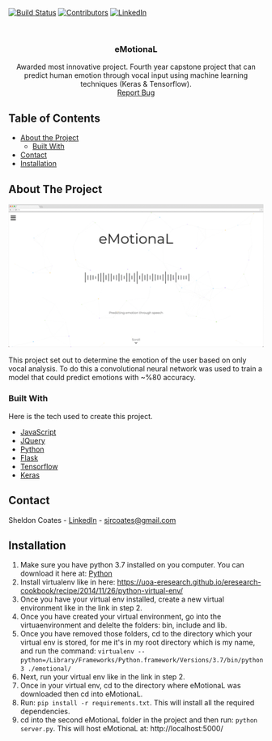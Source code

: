 <!-- PROJECT SHIELDS -->
[![Build Status][build-shield]]()
[![Contributors][contributors-shield]]()
[![LinkedIn][linkedin-shield]][linkedin-url]



<!-- PROJECT LOGO -->
<br />
<p align="center">
  <h3 align="center">eMotionaL</h3>

  <p align="center">
    Awarded most innovative project. Fourth year capstone project that can predict human emotion through vocal input using machine learning techniques (Keras & Tensorflow).
    <br />
    <a href="https://github.com/sheldoncoates/eMotionaL/issues">Report Bug</a>
   </p>
</p>



<!-- TABLE OF CONTENTS -->
## Table of Contents

* [About the Project](#about-the-project)
  * [Built With](#built-with)
* [Contact](#contact)
* [Installation](#installation)


<!-- ABOUT THE PROJECT -->
## About The Project

[![Product Name Screen Shot][product-screenshot]](https://github.com/sheldoncoates/eMotionaL)

This project set out to determine the emotion of the user based on only vocal analysis. To do this a convolutional neural network was used to train a model that could predict emotions with ~%80 accuracy.

### Built With
Here is the tech used to create this project.
* [JavaScript](https://www.javascript.com/)
* [JQuery](https://jquery.com)
* [Python](https://www.python.org/)
* [Flask](http://flask.pocoo.org/)
* [Tensorflow](https://www.tensorflow.org/)
* [Keras](https://keras.io/)


<!-- CONTACT -->
## Contact

Sheldon Coates - [LinkedIn](https://www.linkedin.com/in/sheldoncoates/) - sjrcoates@gmail.com 


<!-- Installation -->
## Installation
1. Make sure you have python 3.7 installed on you computer. You can download it here at: [Python](https://www.python.org/)
2. Install virtualenv like in here: https://uoa-eresearch.github.io/eresearch-cookbook/recipe/2014/11/26/python-virtual-env/ 
3. Once you have your virtual env installed, create a new virtual environment like in the link in step 2.
3. Once you have created your virtual environment, go into the virtuaenvironment and delelte the folders: bin, include and lib. 
4. Once you have removed those folders, cd to the directory which your virtual env is stored, for me it's in my root directory which is my name, and run the command: `virtualenv --python=/Library/Frameworks/Python.framework/Versions/3.7/bin/python3 ./emotional/` 
5. Next, run your virtual env like in the link in step 2.
6. Once in your virtual env, cd to the directory where eMotionaL was downloaded then cd into eMotionaL.
7.  Run: `pip install -r requirements.txt`. This will install all the required dependencies.
7. cd into the second eMotionaL folder in the project and then run: `python server.py`. This will host eMotionaL at: http://localhost:5000/ 




<!-- MARKDOWN LINKS & IMAGES -->
[build-shield]: https://img.shields.io/badge/build-passing-brightgreen.svg?style=flat-square
[contributors-shield]: https://img.shields.io/badge/contributors-1-orange.svg?style=flat-square
[license-shield]: https://img.shields.io/badge/license-MIT-blue.svg?style=flat-square
[license-url]: https://choosealicense.com/licenses/mit
[linkedin-shield]: https://img.shields.io/badge/-LinkedIn-black.svg?style=flat-square&logo=linkedin&colorB=555
[linkedin-url]: https://www.linkedin.com/in/sheldoncoates/
[product-screenshot]: emotional.gif
